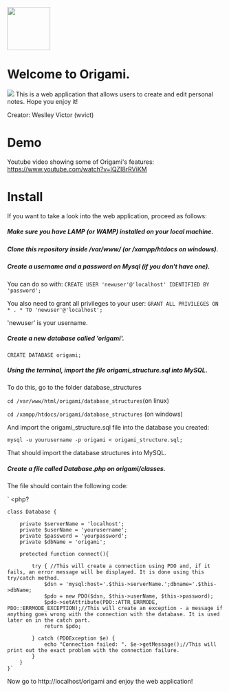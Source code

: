 
<img src="https://image.flaticon.com/icons/svg/1902/1902455.svg" width="100px">

# Welcome to Origami.
<img src="https://i.ibb.co/BsVHQtg/Captura-de-tela-de-2019-07-12-11-23-46.png">
This is a web application that allows users to create and edit personal notes. Hope you enjoy it!

Creator: Weslley Victor (wvict)

# Demo

Youtube video showing some of Origami's features: https://www.youtube.com/watch?v=lQZI8rRViKM
# Install
If you want to take a look into the web application, proceed as follows:

##### Make sure you have LAMP (or WAMP) installed on your local machine.
##### Clone this repository inside /var/www/ (or /xampp/htdocs on windows).
##### Create a username and a password on Mysql (if you don't have one).

You can do so with: 
`CREATE USER 'newuser'@'localhost' IDENTIFIED BY 'password';`


You also need to grant all privileges to your user:
`GRANT ALL PRIVILEGES ON * . * TO 'newuser'@'localhost';`

'newuser' is your username.

##### Create a new database called 'origami'.

`CREATE DATABASE origami;`

##### Using the terminal, import the file origami_structure.sql into MySQL.
To do this, go to the folder database_structures

`cd /var/www/html/origami/database_structures`(on linux)

`cd /xampp/htdocs/origami/database_structures` (on windows)

And import the origami_structure.sql file into the database you created:

`mysql -u yourusername -p origami < origami_structure.sql;`

That should import the database structures into MySQL.

##### Create a file called Database.php on origami/classes.
The file should contain the following code:

` <php?

	class Database {

		private $serverName = 'localhost';
		private $userName = 'yourusername';
		private $password = 'yourpassword';
		private $dbName = 'origami';

		protected function connect(){

			try { //This will create a connection using PDO and, if it fails, an error message will be displayed. It is done using this try/catch method.
				$dsn = 'mysql:host='.$this->serverName.';dbname='.$this->dbName;
				$pdo = new PDO($dsn, $this->userName, $this->password);
				$pdo->setAttribute(PDO::ATTR_ERRMODE, PDO::ERRMODE_EXCEPTION);//This will create an exception - a message if anything goes wrong with the connection with the database. It is used later on in the catch part. 
				return $pdo;
				
			} catch (PDOException $e) {
				echo "Connection failed: ". $e->getMessage();//This will print out the exact problem with the connection failure.
			}
		}
	}` 
  
Now go to http://localhost/origami and enjoy the web application!



